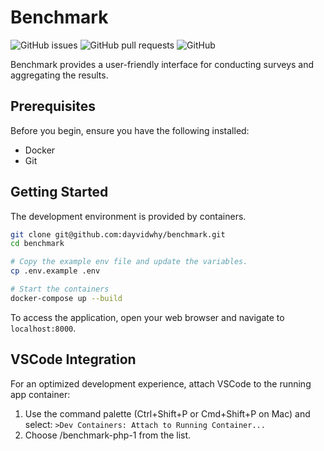 # Benchmark

![GitHub issues](https://img.shields.io/github/issues/dayvidwhy/benchmark)
![GitHub pull requests](https://img.shields.io/github/issues-pr/dayvidwhy/benchmark)
![GitHub](https://img.shields.io/github/license/dayvidwhy/benchmark)

Benchmark provides a user-friendly interface for conducting surveys and aggregating the results.

## Prerequisites

Before you begin, ensure you have the following installed:
- Docker
- Git

## Getting Started

The development environment is provided by containers.

```bash
git clone git@github.com:dayvidwhy/benchmark.git
cd benchmark

# Copy the example env file and update the variables.
cp .env.example .env

# Start the containers
docker-compose up --build
```

To access the application, open your web browser and navigate to `localhost:8000`.

## VSCode Integration
For an optimized development experience, attach VSCode to the running app container:

1. Use the command palette (Ctrl+Shift+P or Cmd+Shift+P on Mac) and select: `>Dev Containers: Attach to Running Container...`
2. Choose /benchmark-php-1 from the list.
